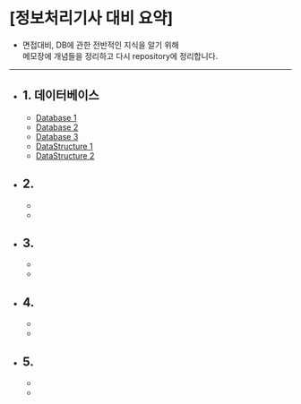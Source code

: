 # [정보처리기사 대비 요약]

+ 면접대비, DB에 관한 전반적인 지식을 알기 위해<br>
메모장에 개념들을 정리하고 다시 repository에 정리합니다.

***

<ul>
  <li><h2>1. 데이터베이스</h2>
    <ul>
      <li><a href="https://github.com/yeongyeonkim/Engineer-Information-Processing/blob/master/DATABASE/DATABASE1.md">Database 1</a>  </li>
      <li><a href="https://github.com/yeongyeonkim/Engineer-Information-Processing/blob/master/DATABASE/DATABASE2.md">Database 2</a></li>
      <li><a href="https://github.com/yeongyeonkim/Engineer-Information-Processing/blob/master/DATABASE/DATABASE3.md">Database 3</a></li>
      <li><a href="https://github.com/yeongyeonkim/Engineer-Information-Processing/blob/master/DATABASE/DataStructure1.md">DataStructure 1</a></li>
      <li><a href="https://github.com/yeongyeonkim/Engineer-Information-Processing/blob/master/DATABASE/DataStructure2.md">DataStructure 2</a></li>
    </ul>
  </li>
    <li><h2>2. </h2>
      <ul>
        <li></li>
       <li></li>
    </ul>
  </li>
    <li><h2>3. </h2>
    <ul>
      <li></li>
      <li></li>
    </ul>
  </li>
    <li><h2>4. </h2>
    <ul>
      <li></li>
      <li></li>
    </ul>
  </li>
    <li><h2>5. </h2>
    <ul>
      <li></li>
      <li></li>
    </ul>
  </li>
  
</ul>
